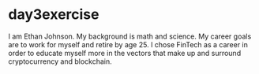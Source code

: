 # day3exercise

I am Ethan Johnson. My background is math and science.
My career goals are to work for myself and retire by age 25.
I chose FinTech as a career in order to educate myself more in the vectors that make up and surround cryptocurrency and blockchain. 
